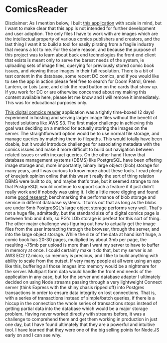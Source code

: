 # ComicsReader
Disclaimer: As I mention below, I built [this application](http://ec2-54-164-104-47.compute-1.amazonaws.com/) with scale in mind, but I want to make clear that this app is not intended for further development and user adoption. The only files I have to work with are images which are the intellectual property of various comics publishers and creators, and the last thing I want it to build a tool for easily pirating from a fragile industry that means a lot to me. For the same reason, and because the purpose of this project was to learn about back end technologies the front end client that exists is meant only to serve the barest needs of the system, ie uploading sets of image files, querying for previously stored comic book issues, and viewing those images in their full resolution. There is a bit of test content in the database, some recent DC comics, and if you would like to see the app in action please feel free to search for Doom Patrol, Green Lantern, or Lois Lane, and click the read button on the cards that show up. If you work for DC or are otherwise concerned about my making this content available here, please let me know and I will remove it immediately. This was for educational purposes only. 

[This digital comcics reader](http://ec2-54-164-104-47.compute-1.amazonaws.com/) application was a tightly time-boxed (2 days) experiment in hosting and serving larger image files without the benefit of hosted solutions like AWS S3. The first major challenge in achieving this goal was deciding on a method for actually storing the images on the server. The straightforward option would be to use normal file storage, and manage queries by matching them to filepaths. This would totally have been doable, but it would introduce challenges for associating metadata with the comics issues and make it more difficult to build out navigation between related issues or with inexact queries. On the other hand I knew that database management systems (DBMS) like PostgreSQL have been offering image storage and, more importantly, binary large object (blob) storage for many years, and I was curious to know more about these tools. I read plenty of kneejerk opinion online that this wasn't really the sort of thing relation DBMS were built to do, and maybe that's true, but it seemed strange to me that PostgreSQL would continue to support such a feature if it just didn't really work and if nobody was using it. 
I did a little more digging and found some [good research](http://www.faculty.jacobs-university.de/pbaumann/iu-bremen.de_pbaumann/Papers/blob-report.pdf) benchmarking the performance of blob storage and service in differnt database systems. It turns out that as long as the blobs are under 5mb PostgreSQL's large object storage performs very well. That's not a huge file, admittedly, but the standard size of a digital comics page is between 1mb and 4mb, so PG's LOb storage is perfect for this sort of thing. 
The other major challenge was figuring out how to actually get the image files from the user interacting through the browser, through the server, and into the large object storage. While the size of the data at hand isn't huge, a comic book has 20-30 pages, multiplied by about 3mb per page, the rseulting ~75mb per upload is more than I want my server to have to buffer in memory at once. I could certainly make it do that, but my server is an AWS EC2 t2.micro, so memory is precious, and I like to build anything with ability to scale from the outset. If very many people at all were using an app like this, buffering all those images into memory would be a nightmare for the server. Multipart form data would handle the front end needs of the application in any case, but for the server and database adapter I ultimately decided on using Node streams passing through a very lightweight Connect server (think Express with the shiny chasis ripped off) into Postgres transactions in order to ensure data integrity on lost connections. That is, with a series of transactions instead of simple/batch queries, if there is a hiccup in the connection the whole series of transactions stops instead of getting partial data into the database which would be a major storage problem. 
Having never worked directly with streams before, it was a challenge to comprehend them and get them working in production in just one day, but I have found ultimately that they are a powerful and intuitive tool. I have learned that they were one of the big selling points for Node.JS early on and I can see why. 
